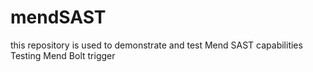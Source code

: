 # mendSAST
this repository is used to demonstrate and test Mend SAST capabilities
Testing Mend Bolt trigger

